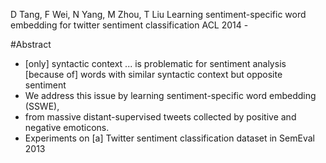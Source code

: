 D Tang, F Wei, N Yang, M Zhou, T Liu
Learning sentiment-specific word embedding for twitter sentiment classification
ACL 2014 -

#Abstract

* [only] syntactic context ... is problematic for sentiment analysis 
  [because of] words with similar syntactic context but opposite sentiment
* We address this issue by learning sentiment-specific word embedding (SSWE),
* from massive distant-supervised tweets 
  collected by positive and negative emoticons.  
* Experiments on [a] Twitter sentiment classification dataset in SemEval 2013
